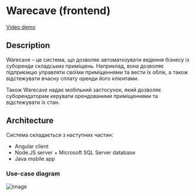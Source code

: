 # Warecave (frontend)
[Video demo](https://drive.google.com/file/d/18SrsfszQiL5CcGlVvZ4vgaFlRQrrrnka/view?usp=sharing)

## Description
Warecave – це система, що дозволяє автоматизувати ведення бізнесу із суборенди складських приміщень. Наприклад, вона дозволяє підприємцю управляти своїми приміщеннями та вести їх облік, а також відстежувати вчасну сплату оренди його клієнтами.

Також Warecave надає мобільний застосунок, який дозволяє суборендаторам керувати орендованими приміщеннями та відстежувати їх стан.

## Architecture
Система складається з наступних частин:
- Angular client
- Node.JS server + Microsoft SQL Server database
- Java mobile app


### Use-case diagram
![image](https://user-images.githubusercontent.com/66105908/152804727-4730224e-f194-45df-a76a-063b888a03ab.png)
